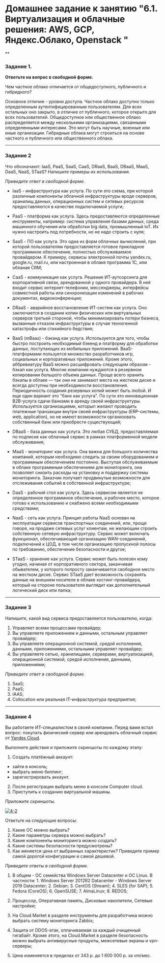# Домашнее задание к занятию "6.1. Виртуализация и облачные решения: AWS, GCP, Яндекс.Облако, Openstack "

**

### Задание 1. 

**Ответьте на вопрос в свободной форме.**

Чем частное облако отличается от общедоступного, публичного и гибридного?

Основное отличие - уровни доступа. Частное облако доступно только определенным аутентифицированным пользователям. Для всех остальных оно закрыто, в отличие от публичного, которое открыто для всех пользователей. Общедоступное или общественное облако распределяется между несколькими организациями, связанными определенными интересами. Это могут быть научные, военные или иные организации. Гибридные облака могут строиться на основе частного и публичного или общественного облака. 

---

### Задание 2 

Что обозначают: IaaS, PaaS, SaaS, CaaS, DRaaS, BaaS, DBaaS, MaaS, DaaS, NaaS, STaaS? Напишите примеры их использования.

*Приведите ответ в свободной форме.*

- IaaS - инфраструктура как услуга. По сути это схема, при которой различные компоненты облачной инфраструктуры вроде серверов, хранилищ данных, операционных систем и сетевых ресурсов предоставляются в качестве подключаемой услуги;

- PaaS - платформа как услуга. Здесь предоставляются определенные инструменты, например: система управления базами данных, среда машинного обучения или обработки big data, промышленный IoT. Их нужно настроить под потребности, но не надо строить с нуля; 

- SaaS - ПО как услуга. Это одна из форм облачных вычислений, при которой пользователям предоставляется готовое прикладное программное обеспечение, полностью обслуживаемое провайдером. К примеру, сервисы электронной почты yandex.ru, google.ru, mail.ru, или настроенная в облаке программа 1С, или обланая CRM;

- CaaS - коммуникация как услуга. Решение ИТ-аутсорсинга для корпоративной связи, арендованной у одного провайдера. В неё входит сервис интернет-телефонии, мессенджеры, интерфейсы совместной работы или синхронизации изменений в рабочих документах, видеоконференции;

- DRaaS - аварийное восстановление ИТ-систем как услуга. Оно заключается в создании копии физических или виртуальных серверов третьей стороной, чтобы минимизировать потери бизнеса, вызванные отказом инфраструктуры в случае техногенной катастрофы или стихийного бедствия;

- BaaS (mBaas) - бэкэнд как услуга. Используется для того, чтобы быстро построить необходимый бэкенд и платформу для обработки данных, поступающих из мобильных приложений. BaaS-платформами пользуется множество разработчиков игр, социальных и корпоративных приложений. Кроме этого, аббревиатуру BaaS можно расшифровать следующим образом - бэкап как услуга. Многие компании нуждаются в резервном копировании большого объема данных. Проще всего хранить бэкапы в облаке — так они не занимают места на жестком диске и всегда доступны при необходимости восстановления. Периодичность создания резервных копий может быть любой. И еще один вариант это "банк как услуга". По сути это инновационная B2B-услуга сдачи банками в аренду своей инфраструктуры. Используется организациями, которып желают проводить платежные транзакции внутри своей инфраструктуры (ERP-системы, web, application), но не имеют возможности организовать собственный банк или приобрести существующий;

- DBaaS - база данных как услуга. Это любая СУБД, предоставляемая по подписке как облачный сервис в рамках платформенной модели обслуживания;

- MaaS - мониторинг как услуга. Она важна для большого количества компаний, которым необходимо следить за своим оборудованием и программным обеспечением постоянно. Выступая обслуживаемым в облаке программным обеспечением для мониторинга, она позволяет снизить расходы на установку и поддержку системы мониторинга. Заказчик получает продвинутые возможности для отслеживания событий в собственной инфраструктуре;

- DaaS - рабочий стол как услуга. Здесь сервисом является не определенное программное обеспечение, а рабочее место, которое готово к использованию и снабжено всеми необходимыми средствами;

- NaaS - сеть как услуга. Принцип работы NaaS основан на эксплуатации сервисов транспортных соединений, или, проще говоря, на продаже сетевых услуг клиентам, не желающим строить собственную сетевую инфраструктуру. Сервис может включать функционал, обеспечивающий организацию WAN-соединений, подключений к ЦОД, в том числе организацию пропускной полосы по требованию, обеспечение безопасности и другое;

- STaaS - хранение как услуга. Сервис может быть полезен кому угодно, начиная от корпоративного сектора, заканчивая обывателем, у которого попросту заканчивается свободное место на жестком диске. Сервис STaaS дает возможность сохранять данные на внешнем носителе в облаке хостинг-провайдера, который на стороне пользователя выглядит как дополнительный логический диск или папка;

---

### Задание 3 

Напишите, какой вид сервиса предоставляется пользователю, когда:

1. Управляет всеми процессами провайдер;
2. Вы управляете приложением и данными, остальным управляет провайдер; 
3. Вы управляете операционной системой, средой исполнения, данными, приложениями, остальными управляет провайдер;
4. Вы управляете сетью, хранилищами, серверами, виртуализацией, операционной системой, средой исполнения, данными, приложениями;

*Приведите ответ в свободной форме.*

1. SaaS; 
2. PaaS;
3. IAAS;
4. Collocation или реальная IT-инфраструктура предприятия;

---

 ### Задание 4 

Вы работаете ИТ-специалистом в своей компании. Перед вами встал вопрос: покупать физический сервер или арендовать облачный сервис от [Yandex Cloud](https://cloud.yandex.ru).
 
Выполните действия и приложите скриншоты по каждому этапу:

1. Создать платёжный аккаунт:
  - зайти в консоль;
  - выбрать меню биллинг; 
  - зарегистрировать аккаунт.
2. После регистрации выбрать меню в консоли Computer cloud. 
3. Приступить к созданию виртуальной машины. 


 *Приложите скриншоты.*

<a href="https://i.ibb.co/GnSgQrZ/6-1-2.png" download="6-1-2.png" class="btn btn-download default" rel="tooltip" title="777 x 250 - PNG 16.1 KB"><span class="btn-icon icon-download"></span></a>
 <a href="https://ibb.co/CmwnSHN"><img src="https://i.ibb.co/pb13kLG/4-2.png" alt="4-2" border="0"></a>


Ответьте на следующие вопросы:

1. Какие ОС можно выбрать?
2. Какие параметры сервера можно выбрать?
3. Какие компоненты мониторинга можно создать?
4. Какие системы безопасности предусмотрены?
5. Как меняется цена от выбранных характеристик? Приведите пример самой дорогой конфигурации и самой дешевой. 

*Приведите ответы в свободной форме.*

1. В общем - ОС семейства Windows Server Datacenter и ОС Linux. В частности: 1. Windows Server 2012R2 Datacenter - Windows Server 2019 Datacenter; 2. Debian; 3. CentOS (Stream); 4. SLES (for SAP); 5. Fedora (CoreOS); 6. OpenSUSE; 7. AlmaLinux; 8. REDOS;

2. Процессор, Оперативная память, Дисковые накопители, Сетевые настройки;

3. На Cloud.Market в разделе инструменты для разработчика можно выбрать систему мониторинга Zabbix;

4. Защита от DDOS-атак, оплачиваемая за каждый очищенный гигабайт. Кроме этого, на Cloud.Market в разделе безопасность можно выбрать антивирусные продукты, межсетевые экраны и vpn-серверы;

5. Цена изменяется в пределах от 343 р. до 1 600 000 р. за vm/мес.
